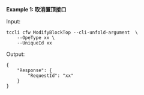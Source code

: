 **Example 1: 取消置顶接口**



Input: 

```
tccli cfw ModifyBlockTop --cli-unfold-argument  \
    --OpeType xx \
    --UniqueId xx
```

Output: 
```
{
    "Response": {
        "RequestId": "xx"
    }
}
```

